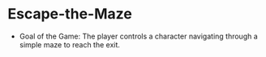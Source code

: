 # Escape-the-Maze

* Goal of the Game: The player controls a character navigating through a simple maze to reach the exit.